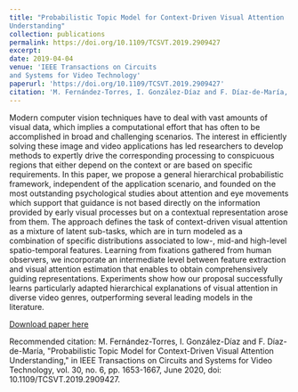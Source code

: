 ```yaml
---
title: "Probabilistic Topic Model for Context-Driven Visual Attention
Understanding"
collection: publications
permalink: https://doi.org/10.1109/TCSVT.2019.2909427
excerpt: 
date: 2019-04-04
venue: 'IEEE Transactions on Circuits
and Systems for Video Technology'
paperurl: 'https://doi.org/10.1109/TCSVT.2019.2909427'
citation: 'M. Fernández-Torres, I. González-Díaz and F. Díaz-de-María, "Probabilistic Topic Model for Context-Driven Visual Attention Understanding," in IEEE Transactions on Circuits and Systems for Video Technology, vol. 30, no. 6, pp. 1653-1667, June 2020, doi: 10.1109/TCSVT.2019.2909427.'
---
```

Modern computer vision techniques have to deal with vast amounts of visual data, which implies a computational effort that has often to be accomplished in broad and challenging scenarios. The interest in efficiently solving these image and video applications has led researchers to develop methods to expertly drive the corresponding processing to conspicuous regions that either depend on the context or are based on specific requirements. In this paper, we propose a general hierarchical probabilistic framework, independent of the application scenario, and founded on the most outstanding psychological studies about attention and eye movements which support that guidance is not based directly on the information provided by early visual processes but on a contextual representation arose from them. The approach defines the task of context-driven visual attention as a mixture of latent sub-tasks, which are in turn modeled as a combination of specific distributions associated to low-, mid-and high-level spatio-temporal features. Learning from fixations gathered from human observers, we incorporate an intermediate level between feature extraction and visual attention estimation that enables to obtain comprehensively guiding representations. Experiments show how our proposal successfully learns particularly adapted hierarchical explanations of visual attention in diverse video genres, outperforming several leading models in the literature.

[Download paper here](https://doi.org/10.1109/TCSVT.2019.2909427)

Recommended citation: M. Fernández-Torres, I. González-Díaz and F. Díaz-de-María, "Probabilistic Topic Model for Context-Driven Visual Attention Understanding," in IEEE Transactions on Circuits and Systems for Video Technology, vol. 30, no. 6, pp. 1653-1667, June 2020, doi: 10.1109/TCSVT.2019.2909427.
